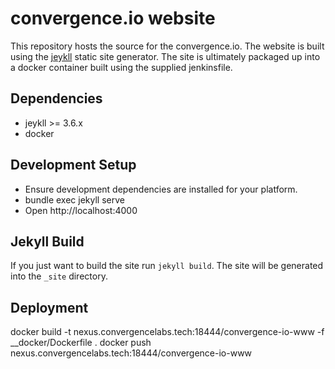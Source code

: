 # convergence.io website
This repository hosts the source for the convergence.io. The website is built using the [jeykll](https://jekyllrb.com/) static site generator. The site is ultimately packaged up into a docker container built using the supplied jenkinsfile.


## Dependencies

 * jeykll >= 3.6.x
 * docker


## Development Setup

 * Ensure development dependencies are installed for your platform.
 * bundle exec jekyll serve
 * Open http://localhost:4000


## Jekyll Build
If you just want to build the site run `jekyll build`. The site will be generated into the `_site` directory.

## Deployment
docker build -t nexus.convergencelabs.tech:18444/convergence-io-www -f __docker/Dockerfile .
docker push nexus.convergencelabs.tech:18444/convergence-io-www